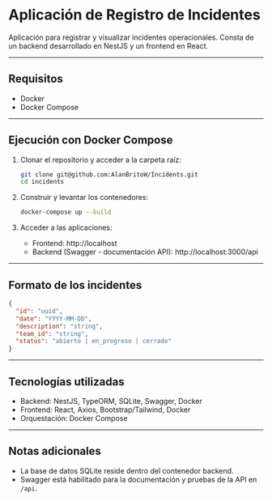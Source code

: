 
# Aplicación de Registro de Incidentes

Aplicación para registrar y visualizar incidentes operacionales. Consta de un backend desarrollado en NestJS y un frontend en React.

---

## Requisitos

- Docker
- Docker Compose

---


## Ejecución con Docker Compose

1. Clonar el repositorio y acceder a la carpeta raí­z:
   ```bash
   git clone git@github.com:AlanBritoW/Incidents.git
   cd incidents
   ```

2. Construir y levantar los contenedores:
   ```bash
   docker-compose up --build
   ```

3. Acceder a las aplicaciones:
   - Frontend: http://localhost
   - Backend (Swagger - documentación API): http://localhost:3000/api

---


## Formato de los incidentes

```json
{
  "id": "uuid",
  "date": "YYYY-MM-DD",
  "description": "string",
  "team_id": "string",
  "status": "abierto | en_progreso | cerrado"
}
```

---

## Tecnologí­as utilizadas

- Backend: NestJS, TypeORM, SQLite, Swagger, Docker
- Frontend: React, Axios, Bootstrap/Tailwind, Docker
- Orquestación: Docker Compose

---

## Notas adicionales

- La base de datos SQLite reside dentro del contenedor backend.
- Swagger está habilitado para la documentación y pruebas de la API en `/api`.
